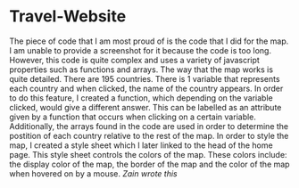# Travel-Website

The piece of code that I am most proud of is the code that I did for the map. I am unable to provide a screenshot for it because the code is too long. However, this code is quite complex and uses a variety of javascript properties such as functions and arrays. The way that the map works is quite detailed. There are 195 countries. There is 1 variable that represents each country and when clicked, the name of the country appears. In order to do this feature, I created a function, which depending on the variable clicked, would give a different answer. This can be labelled as an attribute given by a function that occurs when clicking on a certain variable. Additionally, the arrays found in the code are used in order to determine the postition of each country relative to the rest of the map. In order to style the map, I created a style sheet which I later linked to the head of the home page. This style sheet controls the colors of the map. These colors include: the display color of the map, the border of the map and the color of the map when hovered on by a mouse. *Zain wrote this*